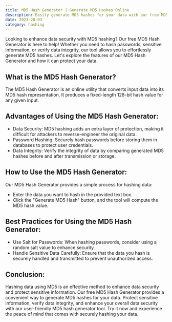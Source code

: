 ```yaml
---
title: MD5 Hash Generator | Generate MD5 Hashes Online
description: Easily generate MD5 hashes for your data with our free MD5 Hash Generator! Enhance data security and protect sensitive information using our user-friendly MD5 hash generator tool.
date: 2023-28-03
category: hashing
---
```


Looking to enhance data security with MD5 hashing? Our free MD5 Hash Generator is here to help! Whether you need to hash passwords, sensitive information, or verify data integrity, our tool allows you to effortlessly generate MD5 hashes. Let's explore the features of our MD5 Hash Generator and how it can protect your data.

## What is the MD5 Hash Generator?

The MD5 Hash Generator is an online utility that converts input data into its MD5 hash representation. It produces a fixed-length 128-bit hash value for any given input.

## Advantages of Using the MD5 Hash Generator:

- Data Security: MD5 hashing adds an extra layer of protection, making it difficult for attackers to reverse-engineer the original data.
- Password Hashing: Securely hash passwords before storing them in databases to protect user credentials.
- Data Integrity: Verify the integrity of data by comparing generated MD5 hashes before and after transmission or storage.

## How to Use the MD5 Hash Generator:

Our MD5 Hash Generator provides a simple process for hashing data:
- Enter the data you want to hash in the provided text box.
- Click the "Generate MD5 Hash" button, and the tool will compute the MD5 hash value.

## Best Practices for Using the MD5 Hash Generator:

- Use Salt for Passwords: When hashing passwords, consider using a random salt value to enhance security.
- Handle Sensitive Data Carefully: Ensure that the data you hash is securely handled and transmitted to prevent unauthorized access.

## Conclusion:

Hashing data using MD5 is an effective method to enhance data security and protect sensitive information. Our free MD5 Hash Generator provides a convenient way to generate MD5 hashes for your data. Protect sensitive information, verify data integrity, and enhance your overall data security with our user-friendly MD5 hash generator tool. Try it now and experience the peace of mind that comes with securely hashing your data.
